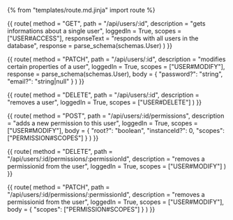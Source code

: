 {% from "templates/route.md.jinja" import route %}

{{ route(
  method = "GET",
  path = "/api/users/:id",
  description = "gets informations about a single user",
  loggedIn = True,
  scopes = ["USER#ACCESS"],
  responseText = "responds with all users in the database",
  response = parse_schema(schemas.User)
) }}

{{ route(
  method = "PATCH",
  path = "/api/users/:id",
  description = "modifies certain properties of a user",
  loggedIn = True,
  scopes = ["USER#MODIFY"],
  response = parse_schema(schemas.User),
  body = {
    "password?": "string",
    "email?": "string|null"
  }
) }}

{{ route(
  method = "DELETE",
  path = "/api/users/:id",
  description = "removes a user",
  loggedIn = True,
  scopes = ["USER#DELETE"]
) }}

{{ route(
  method = "POST",
  path = "/api/users/:id/permissions",
  description = "adds a new permission to this user",
  loggedIn = True,
  scopes = ["USER#MODIFY"],
  body = {
    "root?": "boolean",
    "instanceId?": 0,
    "scopes": ["PERMISSION#SCOPES"]
  }
) }}

{{ route(
  method = "DELETE",
  path = "/api/users/:id/permissions/:permissionId",
  description = "removes a permissionid from the user",
  loggedIn = True,
  scopes = ["USER#MODIFY"]
) }}

{{ route(
  method = "PATCH",
  path = "/api/users/:id/permissions/:permissionId",
  description = "removes a permissionid from the user",
  loggedIn = True,
  scopes = ["USER#MODIFY"],
  body = {
    "scopes": ["PERMISSION#SCOPES"]
  }
) }}